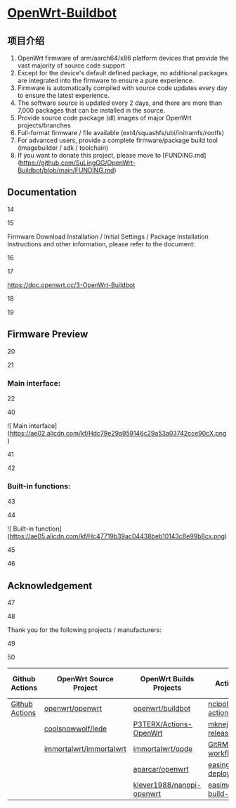 # [OpenWrt-Buildbot](https://github.com/SuLingGG/OpenWrt-Buildbot)

## 项目介绍
1. OpenWrt firmware of arm/aarch64/x86 platform devices that provide the vast majority of source code support
2. Except for the device's default defined package, no additional packages are integrated into the firmware to ensure a pure experience.
3. Firmware is automatically compiled with source code updates every day to ensure the latest experience.
4. The software source is updated every 2 days, and there are more than 7,000 packages that can be installed in the source.
5. Provide source code package (dl) images of major OpenWrt projects/branches
6. Full-format firmware / file available (ext4/squashfs/ubi/initramfs/rootfs)
7. For advanced users, provide a complete firmware/package build tool (imagebuilder / sdk / toolchain)
8. If you want to donate this project, please move to [FUNDING.md] (https://github.com/SuLingGG/OpenWrt-Buildbot/blob/main/FUNDING.md)

## Documentation

14

15

Firmware Download Installation / Initial Settings / Package Installation Instructions and other information, please refer to the document:

16

17

<https://doc.openwrt.cc/3-OpenWrt-Buildbot>

18

19

## Firmware Preview

20

21

### Main interface:

22

40

![ Main interface] (https://ae02.alicdn.com/kf/Hdc79e29a959146c29a53a03742cce90cX.png)

41

42

### Built-in functions:

43

44

![ Built-in function] (https://ae05.alicdn.com/kf/Hc47719b39ac04438beb10143c8e99b8cx.png)

45

46

## Acknowledgement

47

48

Thank you for the following projects / manufacturers:

49

50

| Github Actions | OpenWrt Source Project | OpenWrt Builds Projects | Action Projects | Cloud service provider |
| ----------------------------------------------------- | ------------------------------------------------------------ | ------------------------------------------------------------ | ------------------------------------------------------------ | ---------------------------------------- |
| [Github Actions](https://github.com/features/actions) | [openwrt/openwrt](https://github.com/openwrt/openwrt/)       | [openwrt/buildbot](https://git.openwrt.org/?p=buildbot.git;a=summary) | [ncipollo/release-action](https://github.com/ncipollo/release-action) | [Acloud](https://acloud.net/)            |
|                                                       | [coolsnowwolf/lede](https://github.com/coolsnowwolf/lede)    | [P3TERX/Actions-OpenWrt](https://github.com/P3TERX/Actions-OpenWrt) | [mknejp/delete-release-assets](https://github.com/mknejp/delete-release-assets) | [Cloudflare](https://www.cloudflare.com) |
|                                                       | [immortalwrt/immortalwrt](https://github.com/immortalwrt/immortalwrt) | [immortalwrt/opde](https://github.com/immortalwrt/opde)      | [GitRML/delete-workflow-runs](https://github.com/GitRML/delete-workflow-runs) | [BackBlaze](https://www.backblaze.com/)  |
|                                                       |                                                              | [aparcar/openwrt](https://github.com/aparcar/openwrt)        | [easingthemes/ssh-deploy](https://github.com/easingthemes/ssh-deploy) | [HostHatch](https://hosthatch.com/)      |
|                                                       |                                                              | [klever1988/nanopi-openwrt](https://github.com/klever1988/nanopi-openwrt) | [easimon/maximize-build-space](https://github.com/easimon/maximize-build-space) |                                          |
